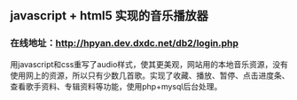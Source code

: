 ## javascript + html5 实现的音乐播放器
### 在线地址：http://hpyan.dev.dxdc.net/db2/login.php
用javascript和css重写了audio样式，使其更美观，网站用的本地音乐资源，没有使用网上的资源，所以只有少数几首歌。实现了收藏、播放、暂停、点击进度条、查看歌手资料、专辑资料等功能，使用php+mysql后台处理。
